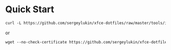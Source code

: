 Quick Start
===========

``` html
curl -L https://github.com/sergeylukin/xfce-dotfiles/raw/master/tools/install.sh | sh
```

or

``` html
wget --no-check-certificate https://github.com/sergeylukin/xfce-dotfiles/raw/master/tools/install.sh -O - | sh
```

